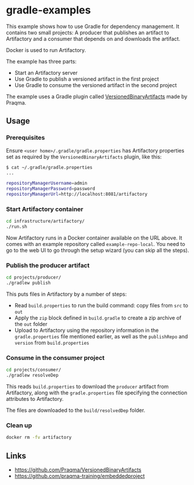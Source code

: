 # gradle-examples

This example shows how to use Gradle for dependency management. It contains two small projects: A producer that
publishes an artifact to Artifactory and a consumer that depends on and downloads the artifact.

Docker is used to run Artifactory.

The example has three parts:

- Start an Artifactory server
- Use Gradle to publish a versioned artifact in the first project
- Use Gradle to consume the versioned artifact in the second project

The example uses a Gradle plugin called
[VersionedBinaryArtifacts](https://github.com/Praqma/VersionedBinaryArtifacts) made by Praqma.

## Usage

### Prerequisites

Ensure `<user home>/.gradle/gradle.properties` has Artifactory properties set as required by the
`VersionedBinaryArtifacts` plugin, like this:

```sh
$ cat ~/.gradle/gradle.properties
...

repositoryManagerUsername=admin
repositoryManagerPassword=password
repositoryManagerUrl=http://localhost:8081/artifactory
```

### Start Artifactory container

```sh
cd infrastructure/artifactory/
./run.sh
```

Now Artifactory runs in a Docker container available on the URL above. It comes with an example repository called
`example-repo-local`. You need to go to the web UI to go through the setup wizard (you can skip all the steps).

### Publish the producer artifact

```sh
cd projects/producer/
./gradlew publish
```

This puts files in Artifactory by a number of steps:

- Read `build.properties` to run the build command: copy files from `src` to `out`
- Apply the `zip` block defined in `build.gradle` to create a zip archive of the `out` folder
- Upload to Artifactory using the repository information in the `gradle.properties` file mentioned earlier, as
  well as the `publishRepo` and `version` from `build.properties`

### Consume in the consumer project

```sh
cd projects/consumer/
./gradlew resolveDep
```

This reads `build.properties` to download the `producer` artifact from Artifactory, along with the `gradle.properties`
file specifying the connection attributes to Artifactory.

The files are downloaded to the `build/resolvedDep` folder.

### Clean up

```sh
docker rm -fv artifactory
```

## Links

- <https://github.com/Praqma/VersionedBinaryArtifacts>
- <https://github.com/praqma-training/embeddedproject>
